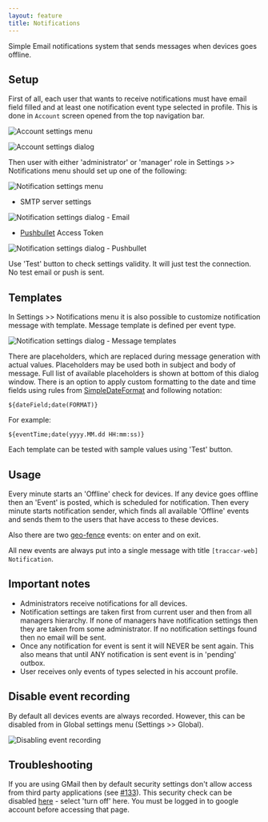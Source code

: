 ```yaml
---
layout: feature
title: Notifications
---
```


Simple Email notifications system that sends messages when devices goes offline.

Setup
-----

First of all, each user that wants to receive notifications must have email field filled and at least one notification event type selected in profile. This is done in `Account` screen opened from the top navigation bar.

![Account settings menu](http://i67.tinypic.com/1e9ipv.png)

![Account settings dialog](http://i67.tinypic.com/2v34pas.png)

Then user with either 'administrator' or 'manager' role in Settings >> Notifications menu should set up one of the following:
 
![Notification settings menu](http://i67.tinypic.com/15j1op.png)

* SMTP server settings

![Notification settings dialog - Email](http://i66.tinypic.com/2ywd6ar.png)

* [Pushbullet](https://www.pushbullet.com/) Access Token

![Notification settings dialog - Pushbullet](http://i66.tinypic.com/28rm7bt.png)

Use 'Test' button to check settings validity. It will just test the connection. No test email or push is sent.

Templates
---------

In Settings >> Notifications menu it is also possible to customize notification message with template. Message template is defined per event type.

![Notification settings dialog - Message templates](http://i64.tinypic.com/15dt8bp.png)

There are placeholders, which are replaced during message generation with actual values. Placeholders may be used both in subject and body of message. Full list of available placeholders is shown at bottom of this dialog window. There is an option to apply custom formatting to the date and time fields using rules from [SimpleDateFormat](https://docs.oracle.com/javase/7/docs/api/java/text/SimpleDateFormat.html) and following notation:

    ${dateField;date(FORMAT)}
    
For example:

    ${eventTime;date(yyyy.MM.dd HH:mm:ss)}
    
Each template can be tested with sample values using 'Test' button.

Usage
-----

Every minute starts an 'Offline' check for devices. If any device goes offline then an 'Event' is posted, which is scheduled for notification. Then every minute starts notification sender, which finds all available 'Offline' events and sends them to the users that have access to these devices.

Also there are two [geo-fence](geofences.html) events: on enter and on exit.

All new events are always put into a single message with title `[traccar-web] Notification`.

Important notes
---------------

 * Administrators receive notifications for all devices.
 * Notification settings are taken first from current user and then from all managers hierarchy. If none of managers have notification settings then they are taken from some administrator. If no notification settings found then no email will be sent.
 * Once any notification for event is sent it will NEVER be sent again. This also means that until ANY notification is sent event is in 'pending' outbox.
 * User receives only events of types selected in his account profile.

Disable event recording
-----------------------

By default all devices events are always recorded. However, this can be disabled from in Global settings menu (Settings >> Global).

![Disabling event recording](http://i67.tinypic.com/15qvt54.png)

Troubleshooting
---------------

If you are using GMail then by default security settings don't allow access from third party applications (see [#133](https://github.com/vitalidze/traccar-web/issues/133)). This security check can be disabled [here](https://www.google.com/settings/security/lesssecureapps) - select 'turn off' here. You must be logged in to google account before accessing that page.
